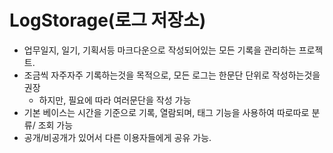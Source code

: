 # LogStorage(로그 저장소)
  * 업무일지, 일기, 기획서등 마크다운으로 작성되어있는 모든 기록을 관리하는 프로젝트.
  * 조금씩 자주자주 기록하는것을 목적으로, 모든 로그는 한문단 단위로 작성하는것을 권장
    * 하지만, 필요에 따라 여러문단을 작성 가능
  * 기본 베이스는 시간을 기준으로 기록, 열람되며, 태그 기능을 사용하여 따로따로 분류/ 조회 가능
  * 공개/비공개가 있어서 다른 이용자들에게 공유 가능.